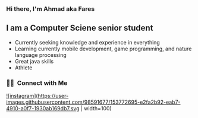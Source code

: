 ### Hi there, I'm Ahmad aka Fares

## I am a Computer Sciene senior student
- Currently seeking knowledge and experience in everything
- Learning currently mobile development, game programming, and nature language processing
- Great java skills
- Athlete

<h3> 🤝🏻 &nbsp;Connect with Me </h3>

<p align="center">
  
<a href="https://www.instagram.com/ahmadd_faress/"> ![instagram](https://user-images.githubusercontent.com/98591677/153772695-e2fa2b92-eab7-4910-a0f7-1930ab169db7.svg | width=100)
</a>

